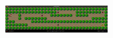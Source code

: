 ![Un exemple de map](https://github.com/melanieyanez/so_long/blob/795955f6ee0cdc27760eab251a5f6870e8fbf5c3/imgs/output.gif)
